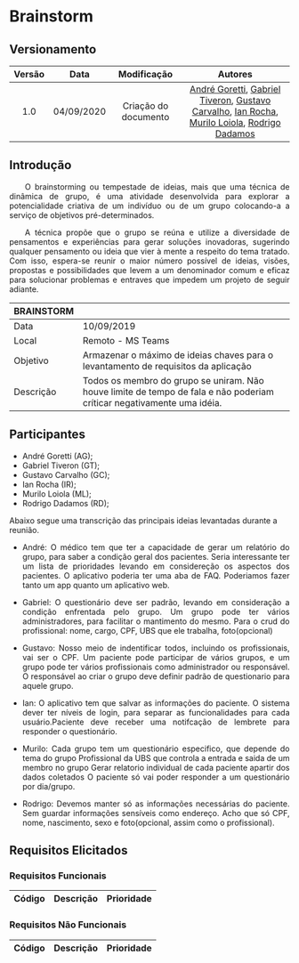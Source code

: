 # Brainstorm
## Versionamento
| Versão | Data | Modificação | Autores |
| :---: | :---: | :---: | :---: |
| 1.0 | 04/09/2020 | Criação do documento | [André Goretti](https://github.com/AGoretti), [Gabriel Tiveron](https://github.com/GabrielTiveron), [Gustavo Carvalho](https://github.com/gustavocarvalho1002), [Ian Rocha](https://github.com/IanPSRocha), [Murilo Loiola](https://github.com/murilo-dan), [Rodrigo Dadamos](https://github.com/Rdadamos) |

## Introdução
<p align="justify">&emsp;&emsp;O brainstorming ou tempestade de ideias, mais que uma técnica de dinâmica de grupo, é uma atividade desenvolvida para explorar a potencialidade criativa de um indivíduo ou de um grupo colocando-a a serviço de objetivos pré-determinados.</p><p align="justify">&emsp;&emsp;A técnica propõe que o grupo se reúna e utilize a diversidade de pensamentos e experiências para gerar soluções inovadoras, sugerindo qualquer pensamento ou ideia que vier à mente a respeito do tema tratado. Com isso, espera-se reunir o maior número possível de ideias, visões, propostas e possibilidades que levem a um denominador comum e eficaz para solucionar problemas e entraves que impedem um projeto de seguir adiante.</p>

| BRAINSTORM | |
| --- | --- |
| Data | 10/09/2019 |
| Local | Remoto - MS Teams |
| Objetivo | Armazenar o máximo de ideias chaves para o levantamento de requisitos da aplicação |
| Descrição | Todos os membro do grupo se uniram. Não houve limite de tempo de fala e não poderiam críticar negativamente uma idéia. |

## Participantes</h3>
<ul>
  <li>André Goretti (AG);</li>
  <li>Gabriel Tiveron (GT);</li>
  <li>Gustavo Carvalho (GC);</li>
  <li>Ian Rocha (IR);</li>
  <li>Murilo Loiola (ML);</li>
  <li>Rodrigo Dadamos (RD);</li>
</ul>
Abaixo segue uma transcrição das principais ideias levantadas durante a reunião.
<ul>
    <li><p align="justify">André: O médico tem que ter a capacidade de gerar um relatório do grupo, para saber a condição geral dos pacientes. 
    Seria interessante ter um lista de prioridades levando em considereção os aspectos dos pacientes. 
    O aplicativo poderia ter uma aba de FAQ.
    Poderiamos fazer tanto um app quanto um aplicativo web.</p></li> 
    <li><p align="justify">Gabriel: O questionário deve ser padrão, levando em consideração a condição enfrentada pelo grupo. 
    Um grupo pode ter vários administradores, para facilitar o mantimento do mesmo.
    Para o crud do profissional: nome, cargo, CPF, UBS que ele trabalha, foto(opcional)
    </p></li> 
    <li><p align="justify">Gustavo: Nosso meio de indentificar todos, incluindo os profissionais, vai ser  o CPF. 
    Um paciente pode participar de vários grupos, e um grupo pode ter vários profissionais como administrador ou responsável. 
    O responsável ao criar o grupo deve definir padrão de questionario para aquele grupo.</p></li> 
    <li><p align="justify">Ian: O aplicativo tem que salvar as informações do paciente. O sistema dever ter níveis de login, para separar as funcionalidades para cada usuário.Paciente deve receber uma notifcação de lembrete para responder o questionário.</p></li> 
    <li><p align="justify">Murilo:
    Cada grupo tem um questionário especifico, que depende do tema do grupo
    Profissional da UBS que controla a entrada e saida de um membro no grupo
    Gerar relatorio individual de cada paciente apartir dos dados coletados
    O paciente só vai poder responder a um questionário por dia/grupo. </p></li> 
    <li><p align="justify">Rodrigo: Devemos manter só as informações necessárias do paciente. Sem guardar informações sensíveis como endereço. Acho que só CPF, nome, nascimento, sexo e foto(opcional, assim como o profissional).</p></li> 
</ul>

## Requisitos Elicitados
### Requisitos Funcionais
| Código | Descrição | Prioridade |
| -- | -- | -- |


### Requisitos Não Funcionais
| Código | Descrição | Prioridade |
| -- | -- | -- |
